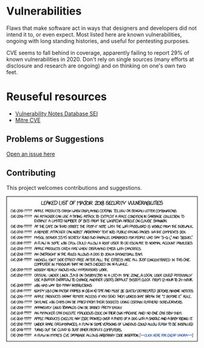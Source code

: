 # Vulnerabilities

Flaws that make software act in ways that designers and developers did not intend it to, or even expect. Most listed here are known vulnerabilities, ongoing with long standing histories, and useful for pentesting purposes.

CVE seems to fall behind in coverage, apparently failing to report 29% of known vulnerabilities in 2020. Don't rely on single sources (many efforts at disclosure and research are ongoing) and on thinking on one's own two feet.

# Reuseful resources

* [Vulnerability Notes Database SEI](https://www.kb.cert.org/vuls/)
* [Mitre CVE](http://cve.mitre.org/cve/search_cve_list.html)


## Problems or Suggestions

[Open an issue here](https://github.com/tymyrddin/orchard/issues)

## Contributing

This project welcomes contributions and suggestions. 

![xkcd 1957: 2018 CVE List](../assets/images/2018_cve_list.png "CVE-2018-?????: It turns out Bruce Schneier is just two mischevious kids in a trenchcoat.")
